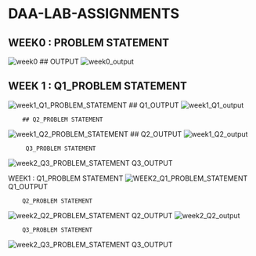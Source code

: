 # DAA-LAB-ASSIGNMENTS

## WEEK0 : PROBLEM STATEMENT
![week0](https://user-images.githubusercontent.com/75484706/127477035-ce9606da-d70f-42dd-95a2-ad00d0719aae.jpg)
        ## OUTPUT
![week0_output](https://user-images.githubusercontent.com/75484706/127481299-c814d40d-8dfe-41f7-8f8f-b1a80ab5b26c.jpg)

## WEEK 1 : Q1_PROBLEM STATEMENT
![week1_Q1_PROBLEM_STATEMENT](https://user-images.githubusercontent.com/75484706/127481500-311fc96b-3d1f-4b89-9f4b-5119a6b1f1c1.jpg)
        ## Q1_OUTPUT
![week1_Q1_output](https://user-images.githubusercontent.com/75484706/127481693-e5751480-3caa-4169-9470-b8c21987f605.jpg)
         
        ## Q2_PROBLEM STATEMENT
![week1_Q2_PROBLEM_STATEMENT](https://user-images.githubusercontent.com/75484706/127481901-c9920d1e-dae0-43eb-a453-f41685d02b03.jpg)
        ## Q2_OUTPUT
![week1_Q2_output](https://user-images.githubusercontent.com/75484706/127482106-e6c38b4d-3524-4ef9-a920-9ffe2301f995.jpg)
  
         Q3_PROBLEM STATEMENT
![week2_Q3_PROBLEM_STATEMENT](https://user-images.githubusercontent.com/75484706/127482275-6f1959a5-8ebe-450e-92be-33d8f5b9d809.jpg)
         Q3_OUTPUT
         
WEEK1 : Q1_PROBLEM STATEMENT
![WEEK2_Q1_PROBLEM_STATEMENT](https://user-images.githubusercontent.com/75484706/127642077-de43a9a5-8eb8-472f-83ee-d24c39b01324.jpg)
        Q1_OUTPUT
        
        Q2_PROBLEM STATEMENT
![week2_Q2_PROBLEM_STATEMENT](https://user-images.githubusercontent.com/75484706/127642310-bcf75b36-b500-473c-9153-b703b509aad9.jpg)
        Q2_OUTPUT
![week2_Q2_output](https://user-images.githubusercontent.com/75484706/127642454-e8de13b2-05e6-4750-8669-a00dd652773c.jpg)

        Q3_PROBLEM STATEMENT
![week2_Q3_PROBLEM_STATEMENT](https://user-images.githubusercontent.com/75484706/127642536-bb163c7e-4d63-4e44-929c-a307d135eff8.jpg)
        Q3_OUTPUT
